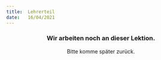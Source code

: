 ```yaml
---
title:  Lehrerteil
date:   16/04/2021
---
```


### <center>Wir arbeiten noch an dieser Lektion.</center>
<center>Bitte komme später zurück.</center>